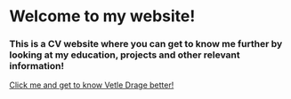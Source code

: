 # Welcome to my website!
### This is a CV website where you can get to know me further by looking at my education, projects and other relevant information!

[Click me and get to know Vetle Drage better! ](https://vetledrage.github.io/website.html)
